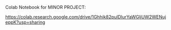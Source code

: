 Colab Notebook for MINOR PROJECT:

https://colab.research.google.com/drive/1Ghhik82pulDlurYaWGljUW2WENujeppK?usp=sharing



